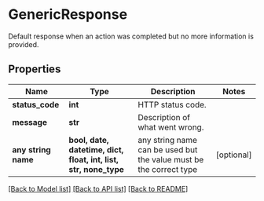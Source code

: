# GenericResponse

Default response when an action was completed but no more information is provided.

## Properties
Name | Type | Description | Notes
------------ | ------------- | ------------- | -------------
**status_code** | **int** | HTTP status code. | 
**message** | **str** | Description of what went wrong. | 
**any string name** | **bool, date, datetime, dict, float, int, list, str, none_type** | any string name can be used but the value must be the correct type | [optional]

[[Back to Model list]](../README.md#documentation-for-models) [[Back to API list]](../README.md#documentation-for-api-endpoints) [[Back to README]](../README.md)


